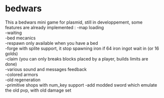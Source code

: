 # bedwars

This a bedwars mini game for plasmid, still in developpement, some features are already implemented :
-map loading  
-waiting  
-bed mecanics  
-respawn only available when you have a bed  
-forge with splite support, it stop spawning iron if 64 iron ingot wait in (or 16 golds)  
-claim (you can only breaks blocks placed by a player, builds limits are done)  
-various sound and messages feedback  
-colored armors  
-old regeneration  
-primitive shops with num_key support 
-add modded sword which emulate the old pvp, with old damage set
